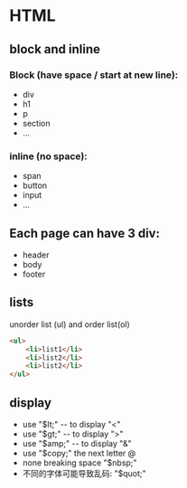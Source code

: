 # HTML
## block and inline
### Block (have space / start at new line):
- div 
- h1
- p
- section
- ...
### inline (no space):
- span 
- button
- input
- ...
  
##  Each page can have 3 div:
- header
- body
- footer

## lists
  unorder list (ul) and order list(ol)
```HTML
<ul>
    <li>list1</li>
    <li>list2</li>
    <li>list2</li>
</ul>
```

## display
- use "$lt;" -- to display "<"
- use "$gt;" -- to display ">"
- use "$amp;" -- to display "&"
- use "$copy;" the next letter @
- none breaking space "$nbsp;"
- 不同的字体可能导致乱码: "$quot;" 


